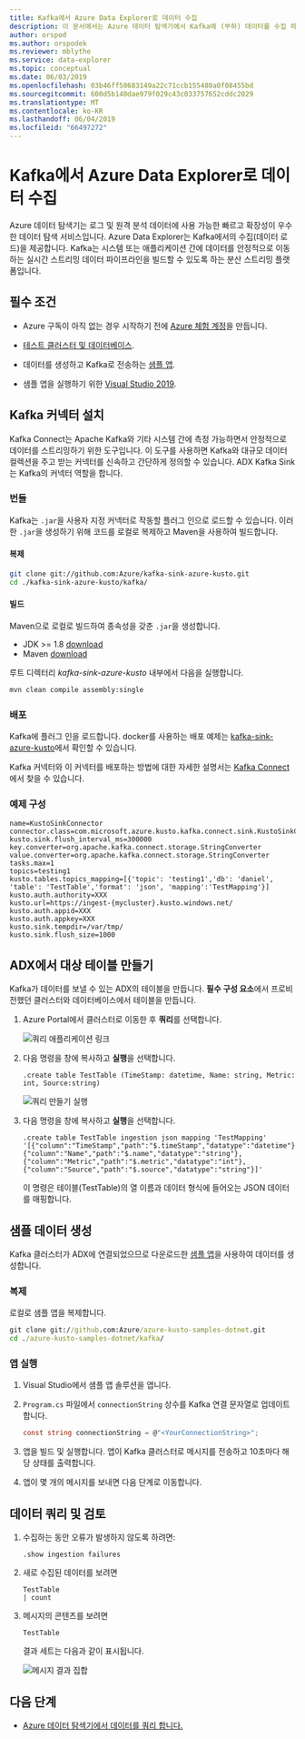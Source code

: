 ```yaml
---
title: Kafka에서 Azure Data Explorer로 데이터 수집
description: 이 문서에서는 Azure 데이터 탐색기에서 Kafka에 (부하) 데이터를 수집 하는 방법을 알아봅니다.
author: orspod
ms.author: orspodek
ms.reviewer: mblythe
ms.service: data-explorer
ms.topic: conceptual
ms.date: 06/03/2019
ms.openlocfilehash: 03b46ff50683149a22c71ccb155480a0f08455bd
ms.sourcegitcommit: 600d5b140dae979f029c43c033757652cddc2029
ms.translationtype: MT
ms.contentlocale: ko-KR
ms.lasthandoff: 06/04/2019
ms.locfileid: "66497272"
---
```

# <a name="ingest-data-from-kafka-into-azure-data-explorer"></a>Kafka에서 Azure Data Explorer로 데이터 수집
 
Azure 데이터 탐색기는 로그 및 원격 분석 데이터에 사용 가능한 빠르고 확장성이 우수한 데이터 탐색 서비스입니다. Azure Data Explorer는 Kafka에서의 수집(데이터 로드)을 제공합니다. Kafka는 시스템 또는 애플리케이션 간에 데이터를 안정적으로 이동하는 실시간 스트리밍 데이터 파이프라인을 빌드할 수 있도록 하는 분산 스트리밍 플랫폼입니다.
 
## <a name="prerequisites"></a>필수 조건
 
* Azure 구독이 아직 없는 경우 시작하기 전에 [Azure 체험 계정](https://azure.microsoft.com/free/)을 만듭니다. 
 
* [테스트 클러스터 및 데이터베이스](create-cluster-database-portal.md).
 
* 데이터를 생성하고 Kafka로 전송하는 [샘플 앱](https://github.com/Azure/azure-kusto-samples-dotnet/tree/master/kafka).

* 샘플 앱을 실행하기 위한 [Visual Studio 2019](https://visualstudio.microsoft.com/vs/).
 
## <a name="kafka-connector-setup"></a>Kafka 커넥터 설치

Kafka Connect는 Apache Kafka와 기타 시스템 간에 측정 가능하면서 안정적으로 데이터를 스트리밍하기 위한 도구입니다. 이 도구를 사용하면 Kafka와 대규모 데이터 컬렉션을 주고 받는 커넥터를 신속하고 간단하게 정의할 수 있습니다. ADX Kafka Sink는 Kafka의 커넥터 역할을 합니다.
 
### <a name="bundle"></a>번들

Kafka는 `.jar`을 사용자 지정 커넥터로 작동할 플러그 인으로 로드할 수 있습니다. 이러한 `.jar`을 생성하기 위해 코드를 로컬로 복제하고 Maven을 사용하여 빌드합니다. 

#### <a name="clone"></a>복제

```bash
git clone git://github.com:Azure/kafka-sink-azure-kusto.git
cd ./kafka-sink-azure-kusto/kafka/
```

#### <a name="build"></a>빌드

Maven으로 로컬로 빌드하여 종속성을 갖춘 `.jar`을 생성합니다.

* JDK >= 1.8 [download](https://www.oracle.com/technetwork/java/javase/downloads/index.html)
* Maven [download](https://maven.apache.org/install.html)
 

루트 디렉터리 *kafka-sink-azure-kusto* 내부에서 다음을 실행합니다.

```bash
mvn clean compile assembly:single
```

### <a name="deploy"></a>배포 

Kafka에 플러그 인을 로드합니다. docker를 사용하는 배포 예제는 [kafka-sink-azure-kusto](https://github.com/Azure/kafka-sink-azure-kusto#deploy)에서 확인할 수 있습니다.
 

Kafka 커넥터와 이 커넥터를 배포하는 방법에 대한 자세한 설명서는 [Kafka Connect](https://kafka.apache.org/documentation/#connect)에서 찾을 수 있습니다. 

### <a name="example-configuration"></a>예제 구성 
 
```config
name=KustoSinkConnector 
connector.class=com.microsoft.azure.kusto.kafka.connect.sink.KustoSinkConnector 
kusto.sink.flush_interval_ms=300000 
key.converter=org.apache.kafka.connect.storage.StringConverter 
value.converter=org.apache.kafka.connect.storage.StringConverter 
tasks.max=1 
topics=testing1 
kusto.tables.topics_mapping=[{'topic': 'testing1','db': 'daniel', 'table': 'TestTable','format': 'json', 'mapping':'TestMapping'}] 
kusto.auth.authority=XXX 
kusto.url=https://ingest-{mycluster}.kusto.windows.net/ 
kusto.auth.appid=XXX 
kusto.auth.appkey=XXX 
kusto.sink.tempdir=/var/tmp/ 
kusto.sink.flush_size=1000
```
 
## <a name="create-a-target-table-in-adx"></a>ADX에서 대상 테이블 만들기
 
Kafka가 데이터를 보낼 수 있는 ADX의 테이블을 만듭니다. **필수 구성 요소**에서 프로비전했던 클러스터와 데이터베이스에서 테이블을 만듭니다.
 
1. Azure Portal에서 클러스터로 이동한 후 **쿼리**를 선택합니다.
 
    ![쿼리 애플리케이션 링크](media/ingest-data-event-hub/query-explorer-link.png)
 
1. 다음 명령을 창에 복사하고 **실행**을 선택합니다.
 
    ```Kusto
    .create table TestTable (TimeStamp: datetime, Name: string, Metric: int, Source:string)
    ```
 
    ![쿼리 만들기 실행](media/ingest-data-event-hub/run-create-query.png)
 
1. 다음 명령을 창에 복사하고 **실행**을 선택합니다.
 
    ```Kusto
    .create table TestTable ingestion json mapping 'TestMapping' '[{"column":"TimeStamp","path":"$.timeStamp","datatype":"datetime"},{"column":"Name","path":"$.name","datatype":"string"},{"column":"Metric","path":"$.metric","datatype":"int"},{"column":"Source","path":"$.source","datatype":"string"}]'
    ```

    이 명령은 테이블(TestTable)의 열 이름과 데이터 형식에 들어오는 JSON 데이터를 매핑합니다.


## <a name="generate-sample-data"></a>샘플 데이터 생성

Kafka 클러스터가 ADX에 연결되었으므로 다운로드한 [샘플 앱](https://github.com/Azure-Samples/event-hubs-dotnet-ingest)을 사용하여 데이터를 생성합니다.

### <a name="clone"></a>복제

로컬로 샘플 앱을 복제합니다.

```cmd
git clone git://github.com:Azure/azure-kusto-samples-dotnet.git
cd ./azure-kusto-samples-dotnet/kafka/
```

### <a name="run-the-app"></a>앱 실행

1. Visual Studio에서 샘플 앱 솔루션을 엽니다.

1. `Program.cs` 파일에서 `connectionString` 상수를 Kafka 연결 문자열로 업데이트합니다.

    ```csharp    
    const string connectionString = @"<YourConnectionString>";
    ```

1. 앱을 빌드 및 실행합니다. 앱이 Kafka 클러스터로 메시지를 전송하고 10초마다 해당 상태를 출력합니다.

1. 앱이 몇 개의 메시지를 보내면 다음 단계로 이동합니다.
 
## <a name="query-and-review-the-data"></a>데이터 쿼리 및 검토

1. 수집하는 동안 오류가 발생하지 않도록 하려면:

    ```Kusto
    .show ingestion failures
    ```

1. 새로 수집된 데이터를 보려면

    ```Kusto
    TestTable 
    | count
    ```

1. 메시지의 콘텐츠를 보려면
 
    ```Kusto
    TestTable
    ```
 
    결과 세트는 다음과 같이 표시됩니다.
 
    ![메시지 결과 집합](media/ingest-data-event-hub/message-result-set.png)
 
## <a name="next-steps"></a>다음 단계
 
* [Azure 데이터 탐색기에서 데이터를 쿼리 합니다.](web-query-data.md)
